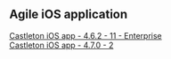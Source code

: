 ## Agile iOS application
[Castleton iOS app - 4.6.2 - 11 - Enterprise](itms-services://?action=download-manifest&url=https://dl.dropboxusercontent.com/s/rsm5sifcsy4xkga/MRI-Agile-4.6.2-11.plist)  
[Castleton iOS app - 4.7.0 - 2](itms-services://?action=download-manifest&url=https://dl.dropboxusercontent.com/s/7a1rjycmfbp72ad/MRI-Agile-4.7.0-2.plist)  
